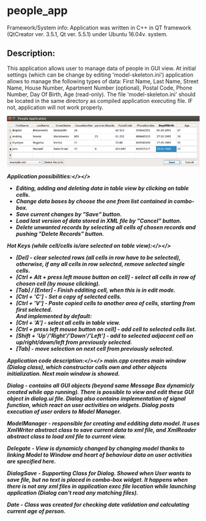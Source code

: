 # people_app
Framework/System info:
Application was written in C++ in QT framework (QtCreator ver. 3.5.1, Qt ver. 5.5.1) under Ubuntu 16.04v. system.

<b>Description:</b>
-------------------
This application allows user to manage data of people in GUI view. At initial settings (which can be change by editing 'model-skeleton.ini') application allows to manage the following types of data:
First Name, Last Name, Street Name, House Number, Apartment Number (optional), Postal Code, Phone Number, Day Of Birth, Age (read-only).
The file 'model-skeleton.ini' should be located in the same directory as compiled application executing file. IF not, application will not work properly.


![image](https://github.com/wojtaszek23/People_app/blob/master/screen_shot_people_app.png)


<strong><em>Application possibilities:</></>
- Editing, adding and deleting data in table view by clicking on table cells.
- Change data bases by choose the one from list contained in combo-box.
- Save current changes by "Save" button.
- Load last version of data stored in XML file by "Cancel" button.
- Delete unwanted records by selecting all cells of chosen records and pushing "Delete Records" button.

<strong><em>Hot Keys (while cell/cells is/are selected on table view):</></>
- [Del] - clear selected rows (all cells in row have to be selected), otherwise, if any all cells in row selected, remove selected single cells.
- [Ctrl + Alt + press left mouse button on cell] - select all cells in row of chosen cell (by mouse clicking).
- [Tab] / [Enter] - Finish edditing cell, when this is in edit mode.
- [Ctrl + 'C'] - Set a copy of selected cells.
- [Ctrl + 'V'] - Paste copied cells to another area of cells, starting from first selected.
</br><em>And implemented by default:</em>
- [Ctrl + 'A'] - select all cells in table view.
- [Ctrl + press left mouse button on cell] - add cell to selected cells list.
- [Shift + 'Up'/'Right'/'Down'/'Left'] - add to selected adjacent cell on up/right/down/left from previously selected.
- [Tab] - move selection on next cell from previously selected. 

<strong><em>Application code description:</></>
main.cpp creates main window (Dialog class), which constructor calls own and other objects initialization. Next main window is showed. 

Dialog - contains all GUI objects (beyond same Message Box dynamicly created while app running). There is possible to view and edit these GUI object in dialog.ui file. Dialog also contains implementation of signal function, which react on user activities on widgets. Dialog posts execution of user orders to Model Manager.

ModelManager - responsible for creating and edditing data model. It uses XmlWriter abstract class to save current data to xml file, and XmlReader abstract class to load xml file to current view. 

Delegate - View is dynamicly changed by changing model thanks to linking Model to Window and heart of behaviour data on user activities are specified here.

DialogSave - Supporting Class for Dialog. Showed when User wants to save file, but no text is placed in combo-box widget. It happens when there is not any xml files in application exec file location while launching application (Dialog can't read any matching files).

Date - Class was created for checking date validation and calculating current age of person.
